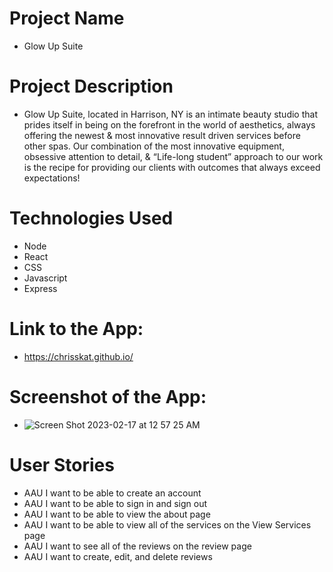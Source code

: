 # Project Name
- Glow Up Suite

# Project Description
- Glow Up Suite, located in Harrison, NY is an intimate beauty studio that prides itself in being on the forefront in the world of aesthetics, always offering the newest & most innovative result driven services before other spas. Our combination of the most innovative equipment, obsessive attention to detail, & “Life-long student” approach to our work is the recipe for providing our clients with outcomes that always exceed expectations!

# Technologies Used
- Node
- React
- CSS
- Javascript
- Express

# Link to the App:
- https://chrisskat.github.io/

# Screenshot of the App: 
- ![Screen Shot 2023-02-17 at 12 57 25 AM](https://user-images.githubusercontent.com/117867407/219561368-fe86443b-5888-4645-b232-2349036c5136.png)

# User Stories
- AAU I want to be able to create an account
- AAU I want to be able to sign in and sign out
- AAU I want to be able to view the about page
- AAU I want to be able to view all of the services on the View Services page
- AAU I want to see all of the reviews on the review page
- AAU I want to create, edit, and delete reviews
